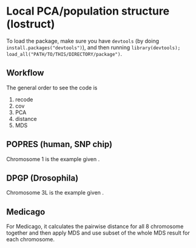 Local PCA/population structure (lostruct)
=========================================

To load the package, make sure you have `devtools` (by doing `install.packages("devtools")`),
and then running `library(devtools); load_all("PATH/TO/THIS/DIRECTORY/package")`.

## Workflow

The general order to see the code is 

1. recode
2. cov
3. PCA
4. distance
5. MDS

## POPRES (human, SNP chip)

Chromosome 1 is the example given .

## DPGP (Drosophila)

Chromosome 3L is the example given .

## Medicago

For Medicago, it calculates the pairwise distance for all 8 chromosome together and then apply MDS and use subset of the whole MDS result for each chromosome. 

